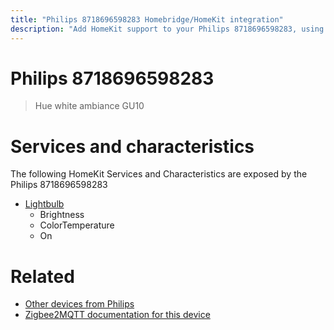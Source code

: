 ```yaml
---
title: "Philips 8718696598283 Homebridge/HomeKit integration"
description: "Add HomeKit support to your Philips 8718696598283, using Homebridge, Zigbee2MQTT and homebridge-z2m."
---
```

<!---
This file has been GENERATED using src/docgen/docgen.ts
DO NOT EDIT THIS FILE MANUALLY!
-->
# Philips 8718696598283
> Hue white ambiance GU10


# Services and characteristics
The following HomeKit Services and Characteristics are exposed by
the Philips 8718696598283

* [Lightbulb](../../light.md)
  * Brightness
  * ColorTemperature
  * On


# Related
* [Other devices from Philips](../index.md#philips)
* [Zigbee2MQTT documentation for this device](https://www.zigbee2mqtt.io/devices/8718696598283.html)